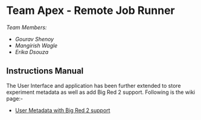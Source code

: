 # Team Apex - Remote Job Runner
_Team Members:_
* _Gourav Shenoy_
* _Mangirish Wagle_
* _Erika Dsouza_

## Instructions Manual
The User Interface and application has been further extended to store experiment metadata as well as add Big Red 2 support.
Following is the wiki page:-

* [User Metadata with Big Red 2 support](https://github.com/airavata-courses/TeamApex/wiki/Milestone-4-User-Guide)
